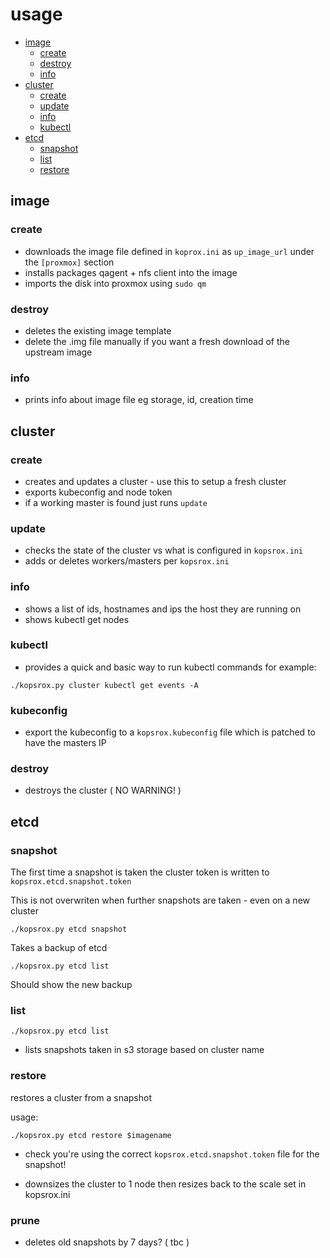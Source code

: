 # usage 

- [image](#image)
  - [create](#image-create)
  - [destroy](#image-destroy)
  - [info](#image-info)
- [cluster](#cluster)
  - [create](#cluster-create)
  - [update](#cluster-update)
  - [info](#cluster-info)
  - [kubectl](#kubectl)
- [etcd](#etcd)
  - [snapshot](#snapshot)
  - [list](#list)
  - [restore](#restore)

## image <a name=image>
### create <a name=image-create>
- downloads the image file defined in `koprox.ini` as `up_image_url` under the `[proxmox]` section
- installs packages qagent + nfs client into the image
- imports the disk into proxmox using `sudo qm`

### destroy <a name=image-destroy>
- deletes the existing image template
- delete the .img file manually if you want a fresh download of the upstream image

### info <a name=image-info>
- prints info about image file eg storage, id, creation time

## cluster <a name=cluster>
### create <a name=cluster-create>
- creates and updates a cluster - use this to setup a fresh cluster
- exports kubeconfig and node token
- if a working master is found just runs `update`

### update <a name=cluster-update>
- checks the state of the cluster vs what is configured in `kopsrox.ini`
- adds or deletes workers/masters per `kopsrox.ini`

### info <a name=cluster-info>
- shows a list of ids, hostnames and ips the host they are running on
- shows kubectl get nodes

### kubectl <a name=kubectl>
- provides a quick and basic way to run kubectl commands for example:

`./kopsrox.py cluster kubectl get events -A`

### kubeconfig
- export the kubeconfig to a `kopsrox.kubeconfig` file which is patched to have the masters IP

### destroy
- destroys the cluster ( NO WARNING! ) 

## etcd <a name=etcd>
### snapshot <a name=snapshot>

The first time a snapshot is taken the cluster token is written to `kopsrox.etcd.snapshot.token`

This is not overwriten when further snapshots are taken - even on a new cluster

`./kopsrox.py etcd snapshot`

Takes a backup of etcd

`./kopsrox.py etcd list`

Should show the new backup

### list <a name=s3-list>

`./kopsrox.py etcd list`

- lists snapshots taken in s3 storage based on cluster name

### restore <a name=restore>

restores a cluster from a snapshot

usage:

`./kopsrox.py etcd restore $imagename`

- check you're using the correct `kopsrox.etcd.snapshot.token` file for the snapshot!

- downsizes the cluster to 1 node then resizes back to the scale set in kopsrox.ini

### prune

- deletes old snapshots by 7 days? ( tbc ) 
